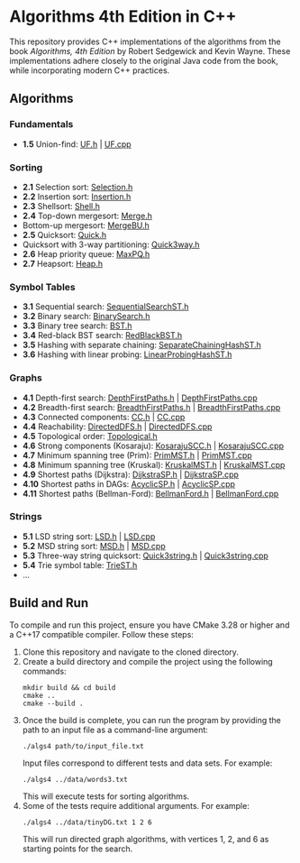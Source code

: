 # Algorithms 4th Edition in C++

This repository provides C++ implementations of the algorithms from the book *Algorithms, 4th Edition* by Robert
Sedgewick and Kevin Wayne. These implementations adhere closely to the original Java code from the book, while
incorporating modern C++ practices.

## Algorithms

### Fundamentals

- **1.5** Union-find: [UF.h](UF.h) | [UF.cpp](UF.cpp)

### Sorting

- **2.1** Selection sort: [Selection.h](Selection.h)
- **2.2** Insertion sort: [Insertion.h](Insertion.h)
- **2.3** Shellsort: [Shell.h](Shell.h)
- **2.4** Top-down mergesort: [Merge.h](Merge.h)
- Bottom-up mergesort: [MergeBU.h](MergeBU.h)
- **2.5** Quicksort: [Quick.h](Quick.h)
- Quicksort with 3-way partitioning: [Quick3way.h](Quick3way.h)
- **2.6** Heap priority queue: [MaxPQ.h](MaxPQ.h)
- **2.7** Heapsort: [Heap.h](Heap.h)

### Symbol Tables

- **3.1** Sequential search: [SequentialSearchST.h](SequentialSearchST.h)
- **3.2** Binary search: [BinarySearch.h](BinarySearchST.h)
- **3.3** Binary tree search: [BST.h](BST.h)
- **3.4** Red-black BST search: [RedBlackBST.h](RedBlackBST.h)
- **3.5** Hashing with separate chaining: [SeparateChainingHashST.h](SeparateChainingHashST.h)
- **3.6** Hashing with linear probing: [LinearProbingHashST.h](LinearProbingHashST.h)

### Graphs

- **4.1** Depth-first search: [DepthFirstPaths.h](DepthFirstPaths.h) | [DepthFirstPaths.cpp](DepthFirstPaths.cpp)
- **4.2** Breadth-first
  search: [BreadthFirstPaths.h](BreadthFirstPaths.h) | [BreadthFirstPaths.cpp](BreadthFirstPaths.cpp)
- **4.3** Connected components: [CC.h](CC.h) | [CC.cpp](CC.cpp)
- **4.4** Reachability: [DirectedDFS.h](DirectedDFS.h) | [DirectedDFS.cpp](DirectedDFS.cpp)
- **4.5** Topological order: [Topological.h](Topological.h)
- **4.6** Strong components (Kosaraju): [KosarajuSCC.h](KosarajuSCC.h) | [KosarajuSCC.cpp](KosarajuSCC.cpp)
- **4.7** Minimum spanning tree (Prim): [PrimMST.h](PrimMST.h) | [PrimMST.cpp](PrimMST.cpp)
- **4.8** Minimum spanning tree (Kruskal): [KruskalMST.h](KruskalMST.h) | [KruskalMST.cpp](KruskalMST.cpp)
- **4.9** Shortest paths (Dijkstra): [DijkstraSP.h](DijkstraSP.h) | [DijkstraSP.cpp](DijkstraSP.cpp)
- **4.10** Shortest paths in DAGs: [AcyclicSP.h](AcyclicSP.h) | [AcyclicSP.cpp](AcyclicSP.cpp)
- **4.11** Shortest paths (Bellman-Ford): [BellmanFord.h](BellmanFordSP.h) | [BellmanFord.cpp](BellmanFordSP.cpp)

### Strings

- **5.1** LSD string sort: [LSD.h](LSD.h) | [LSD.cpp](LSD.cpp)
- **5.2** MSD string sort: [MSD.h](MSD.h) | [MSD.cpp](MSD.cpp)
- **5.3** Three-way string quicksort: [Quick3string.h](Quick3string.h) | [Quick3string.cpp](Quick3string.cpp)
- **5.4** Trie symbol table: [TrieST.h](TrieST.h)
- ...

## Build and Run

To compile and run this project, ensure you have CMake 3.28 or higher and a C++17 compatible compiler. Follow these
steps:

1. Clone this repository and navigate to the cloned directory.
2. Create a build directory and compile the project using the following commands:
    ```shell
    mkdir build && cd build
    cmake ..
    cmake --build .
    ```
3. Once the build is complete, you can run the program by providing the path to an input file as a command-line
   argument:
   ```shell
   ./algs4 path/to/input_file.txt
   ```
   Input files correspond to different tests and data sets. For example:
   ```shell
   ./algs4 ../data/words3.txt
   ```
   This will execute tests for sorting algorithms.
4. Some of the tests require additional arguments. For example:
   ```shell
   ./algs4 ../data/tinyDG.txt 1 2 6
   ```
   This will run directed graph algorithms, with vertices 1, 2, and 6 as starting points for the search.
